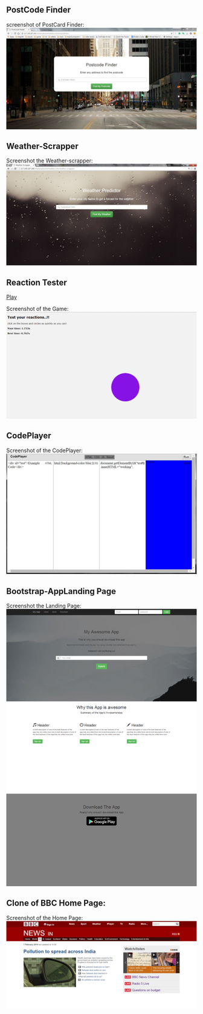 ## PostCode Finder

screenshot of PostCard Finder:
![weather](https://raw.githubusercontent.com/chaitanya6761/Web-Development/master/postcardfinder/finder.JPG)

## Weather-Scrapper

Screenshot the Weather-scrapper:
![weather](https://raw.githubusercontent.com/chaitanya6761/Web-Development/master/weather-scrapper/weather-scrapper.JPG)

## Reaction Tester

[Play](http://217.199.187.196/chaitanyakumarmadala.com/ReactionTester/reactionTester.html)

Screenshot of the Game:
![tester](https://raw.githubusercontent.com/chaitanya6761/Web-Development/master/ReactionTester/images/reactionTester.PNG)

## CodePlayer

Screenshot of the CodePlayer:
![codeplayer](https://raw.githubusercontent.com/chaitanya6761/Web-Development/master/Codeplayer/codeplayer.JPG)

## Bootstrap-AppLanding Page

Screenshot the Landing Page:
![codeplayer](https://raw.githubusercontent.com/chaitanya6761/Web-Development/master/BootstrapAppLandingPage/AppLandingPage.png)


## Clone of BBC Home Page:

Screenshot of the Home Page:
![bbc](https://raw.githubusercontent.com/chaitanya6761/Web-Development/master/BBC/images/Home.PNG)


